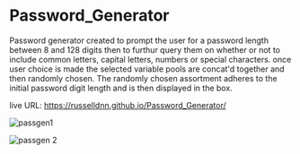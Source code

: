 # Password_Generator

Password generator created to prompt the user for a password length
between 8 and 128 digits then to furthur query them on whether or not to include
common letters, capital letters, numbers or special characters.
once user choice is made the selected variable pools are concat'd together and then randomly chosen.
The randomly chosen assortment adheres to the initial password digit length and is then
displayed in the box.

live URL: https://russelldnn.github.io/Password_Generator/

![passgen1](https://user-images.githubusercontent.com/104922988/169438164-aa25dbdd-1c30-4fc3-90f6-ae99585bfe83.PNG)




![passgen 2](https://user-images.githubusercontent.com/104922988/169438185-81490808-4eed-4f30-a326-fae38a3d87e7.PNG)
